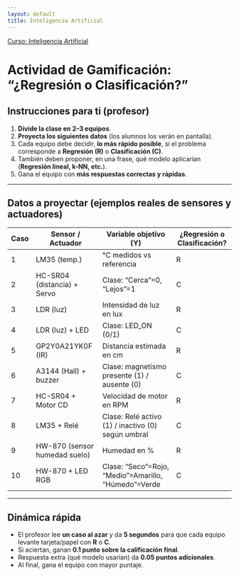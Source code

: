 ```yaml
---
layout: default
title: Inteligencia Artificial
---
```

[Curso: Inteligencia Artificial](index)

# Actividad de Gamificación: **“¿Regresión o Clasificación?”**

## Instrucciones para ti (profesor)

1. **Divide la clase en 2–3 equipos**.
2. **Proyecta los siguientes datos** (los alumnos los verán en pantalla).
3. Cada equipo debe decidir, **lo más rápido posible**, si el problema corresponde a **Regresión (R)** o **Clasificación (C)**.
4. También deben proponer, en una frase, qué modelo aplicarían (**Regresión lineal, k-NN, etc.**).
5. Gana el equipo con **más respuestas correctas y rápidas**.

---

## Datos a proyectar (ejemplos reales de sensores y actuadores)

| Caso | Sensor / Actuador             | Variable objetivo (Y)                                | ¿Regresión o Clasificación? |
| ---- | ----------------------------- | ---------------------------------------------------- | --------------------------- |
| 1    | LM35 (temp.)                  | °C medidos vs referencia                             | R                           |
| 2    | HC-SR04 (distancia) + Servo   | Clase: “Cerca”=0, “Lejos”=1                          | C                           |
| 3    | LDR (luz)                     | Intensidad de luz en lux                             | R                           |
| 4    | LDR (luz) + LED               | Clase: LED\_ON (0/1)                                 | C                           |
| 5    | GP2Y0A21YK0F (IR)             | Distancia estimada en cm                             | R                           |
| 6    | A3144 (Hall) + buzzer         | Clase: magnetismo presente (1) / ausente (0)         | C                           |
| 7    | HC-SR04 + Motor CD            | Velocidad de motor en RPM                            | R                           |
| 8    | LM35 + Relé                   | Clase: Relé activo (1) / inactivo (0) según umbral   | C                           |
| 9    | HW-870 (sensor humedad suelo) | Humedad en %                                         | R                           |
| 10   | HW-870 + LED RGB              | Clase: “Seco”=Rojo, “Medio”=Amarillo, “Húmedo”=Verde | C                           |

---

## Dinámica rápida

* El profesor lee **un caso al azar** y da **5 segundos** para que cada equipo levante tarjeta/papel con **R** o **C**.
* Si aciertan, ganan **0.1 punto sobre la calificación final**.
* Respuesta extra (qué modelo usarían) da **0.05 puntos adicionales**.
* Al final, gana el equipo con mayor puntaje.


